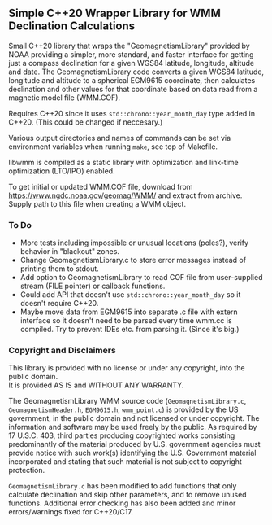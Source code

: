 
Simple C++20 Wrapper Library for WMM Declination Calculations
-------------------------------------------------------------

Small C++20 library that wraps the "GeomagnetismLibrary" provided by NOAA
providing a simpler, more standard, and faster interface for getting just a compass
declination for a given WGS84 latitude, longitude, altitude and date. The
GeomagnetismLibrary code converts a given WGS84 latitude, longitude and altitude
to a spherical EGM9615 coordinate, then calculates declination and other values
for that coordinate based on data read from a magnetic model file (WMM.COF).

Requires C++20 since it uses `std::chrono::year_month_day` type added in C++20.
(This could be changed if neccesary.)  

Various output directories and names of commands can be set via environment variables when running `make`,
see top of Makefile.

libwmm is compiled as a static library with optimization and link-time optimization (LTO/IPO) enabled.

To get initial or updated WMM.COF file, download from 
<https://www.ngdc.noaa.gov/geomag/WMM/> and extract from archive.   
Supply path to this file when creating a WMM object.

### To Do

  * More tests including impossible or unusual locations (poles?), verify behavior in "blackout" zones.
  * Change GeomagnetismLibrary.c to store error messages instead of printing them to stdout.
  * Add option to GeomagnetismLibrary to read COF file from user-supplied stream (FILE pointer) or callback functions.
  * Could add API that doesn't use `std::chrono::year_month_day` so it doesn't require C++20.
  * Maybe move data from EGM9615 into separate .c file with extern interface so it doesn't need to be parsed every time wmm.cc is compiled. Try to prevent IDEs etc.  from parsing it. (Since it's big.) 

### Copyright and Disclaimers

This library is provided with no license or under any copyright, into the public domain.  
It is provided AS IS and WITHOUT ANY WARRANTY.

The GeomagnetismLibrary WMM source code (`GeomagnetismLibrary.c`, `GeomagnetismHeader.h`, `EGM9615.h`, `wmm_point.c`) 
is provided by the US government, in the public domain and not licensed or under copyright.
The information and software may be used freely by the public. As required by 17 U.S.C. 403,
third parties producing copyrighted works consisting predominantly of the material produced by
U.S. government agencies must provide notice with such work(s) identifying the U.S. Government material
incorporated and stating that such material is not subject to copyright protection.

`GeomagnetismLibrary.c` has been modified to
add functions that only calculate declination and skip other parameters,
and to remove unused functions. Additional error checking has also been added and 
minor errors/warnings fixed for C++20/C17.

